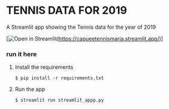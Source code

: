 # TENNIS DATA FOR 2019

A Streamlit app showing the Tennis data for the year of 2019 

[![Open in Streamlit](https://capueetennismaria.streamlit.app/)(https://capueetennismaria.streamlit.app/)]

### run it here

1. Install the requirements

   ```
   $ pip install -r requirements.txt
   ```

2. Run the app

   ```
   $ streamlit run streamlit_appp.py
   ```
